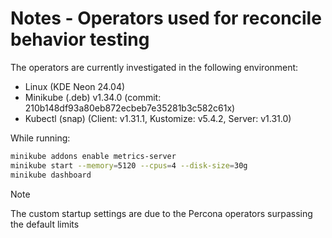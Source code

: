 # Notes - Operators used for reconcile behavior testing

The operators are currently investigated in the following environment:

- Linux (KDE Neon 24.04)
- Minikube (.deb) v1.34.0 (commit: 210b148df93a80eb872ecbeb7e35281b3c582c61x)
- Kubectl (snap) (Client: v1.31.1, Kustomize: v5.4.2, Server: v1.31.0)

While running:

```sh
minikube addons enable metrics-server
minikube start --memory=5120 --cpus=4 --disk-size=30g
minikube dashboard
```

> [!NOTE]
> The custom startup settings are due to the Percona operators surpassing the default limits
